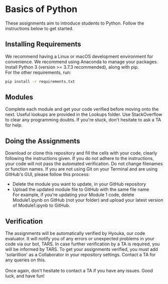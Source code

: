 # Basics of Python
These assignments aim to introduce students to Python. Follow the instructions below to get started.
## Installing Requirements
We recommend having a Linux or macOS development environment for convenience. We recommend using Anaconda to manage your packages. <br>
Install Python 3 (version >= 3.7.3 recommended), along with pip. <br>
For the other requirements, run:
```bash
pip install -r requirements.txt
```
## Modules
Complete each module and get your code verified before moving onto the next. Useful lookups are provided in the Lookups folder. Use StackOverflow to clear any programming doubts. If you're stuck, don't hesitate to ask a TA for help.
## Doing the Assignments
Download or clone this repository and fill the cells with your code, clearly following the instructions given. If you do not adhere to the instructions, your code will not pass the automated verification. Do not change filenames or function names. If you are not using Git on your Terminal and are using GitHub's GUI, please follow this process:
* Delete the module you want to update, in your GitHub repository <br>
* Upload the updated module file to GitHub with the same file name <br>
For example, if you're updating your Module 1 code, delete Module1.ipynb on GitHub (not your folder) and upload your latest version of Module1.ipynb to GitHub.
## Verification
The assignments will be automatically verified by Hyouka, our code evaluator. It will notify you of any errors or unexpected problems in your code via our bot, TARS. In case further verification by a TA is required, you will be informed by TARS. To get your assignments verified, you must add 'solarillion' as a Collaborator in your repository settings. Contact a TA for any queries on this. <br> <br>
Once again, don't hesitate to contact a TA if you have any issues. Good luck, and have fun!